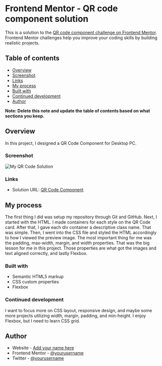 # Frontend Mentor - QR code component solution

This is a solution to the [QR code component challenge on Frontend Mentor](https://www.frontendmentor.io/challenges/qr-code-component-iux_sIO_H). Frontend Mentor challenges help you improve your coding skills by building realistic projects. 

## Table of contents

- [Overview](#overview)
- [Screenshot](#screenshot)
- [Links](#links)
- [My process](#my-process)
- [Built with](#built-with)
- [Continued development](#continued-development)
- [Author](#author)


**Note: Delete this note and update the table of contents based on what sections you keep.**

## Overview

In this project, I designed a QR Code Component for Desktop PC. 

### Screenshot

![My QR Code Solution](QR_code_project/my-project.png)

### Links

- Solution URL: [QR Code Component](https://dakuwon.github.io/QR-Code-Project/)

## My process

The first thing I did was setup my repository through Git and GitHub. Next, I started with the HTML. I made containers for each style on the QR Code card. After that, I gave each div container a descriptive class name. That was simple. Then, I went into the CSS file and styled the HTML accordingly to how I viewed the preview image. The most important thing for me was the padding, max-width, margin, and width properties. That was the big lesson for me in this project. Those properties are what got the images and text aligned correctly, and lastly Flexbox.

### Built with

- Semantic HTML5 markup
- CSS custom properties
- Flexbox

### Continued development

I want to focus more on CSS layout, responsive design, and maybe some more projects utilizing width, margin, padding, and min-height. I enjoy Flexbox, but I need to learn CSS grid. 


## Author

- Website - [Add your name here](https://matthewmccane.blogspot.com)
- Frontend Mentor - [@yourusername](https://www.frontendmentor.io/profile/DakuwoN)
- Twitter - [@yourusername](https://www.twitter.com/mccane_matthew)


